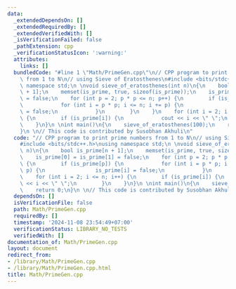 ```yaml
---
data:
  _extendedDependsOn: []
  _extendedRequiredBy: []
  _extendedVerifiedWith: []
  _isVerificationFailed: false
  _pathExtension: cpp
  _verificationStatusIcon: ':warning:'
  attributes:
    links: []
  bundledCode: "#line 1 \"Math/PrimeGen.cpp\"\n// CPP program to print prime numbers\
    \ from 1 to N\n// using Sieve of Eratosthenes\n#include <bits/stdc++.h>\nusing\
    \ namespace std;\n \nvoid sieve_of_eratosthenes(int n)\n{\n    bool is_prime[n\
    \ + 1];\n    memset(is_prime, true, sizeof(is_prime));\n    is_prime[0] = is_prime[1]\
    \ = false;\n    for (int p = 2; p * p <= n; p++) {\n        if (is_prime[p]) {\n\
    \            for (int i = p * p; i <= n; i += p) {\n                is_prime[i]\
    \ = false;\n            }\n        }\n    }\n    for (int i = 2; i <= n; i++)\
    \ {\n        if (is_prime[i]) {\n            cout << i << \" \";\n        }\n\
    \    }\n}\n \nint main()\n{\n    sieve_of_eratosthenes(100);\n    return 0;\n\
    }\n \n// This code is contributed by Susobhan Akhuli\n"
  code: "// CPP program to print prime numbers from 1 to N\n// using Sieve of Eratosthenes\n\
    #include <bits/stdc++.h>\nusing namespace std;\n \nvoid sieve_of_eratosthenes(int\
    \ n)\n{\n    bool is_prime[n + 1];\n    memset(is_prime, true, sizeof(is_prime));\n\
    \    is_prime[0] = is_prime[1] = false;\n    for (int p = 2; p * p <= n; p++)\
    \ {\n        if (is_prime[p]) {\n            for (int i = p * p; i <= n; i +=\
    \ p) {\n                is_prime[i] = false;\n            }\n        }\n    }\n\
    \    for (int i = 2; i <= n; i++) {\n        if (is_prime[i]) {\n            cout\
    \ << i << \" \";\n        }\n    }\n}\n \nint main()\n{\n    sieve_of_eratosthenes(100);\n\
    \    return 0;\n}\n \n// This code is contributed by Susobhan Akhuli"
  dependsOn: []
  isVerificationFile: false
  path: Math/PrimeGen.cpp
  requiredBy: []
  timestamp: '2024-11-08 23:54:49+07:00'
  verificationStatus: LIBRARY_NO_TESTS
  verifiedWith: []
documentation_of: Math/PrimeGen.cpp
layout: document
redirect_from:
- /library/Math/PrimeGen.cpp
- /library/Math/PrimeGen.cpp.html
title: Math/PrimeGen.cpp
---
```

